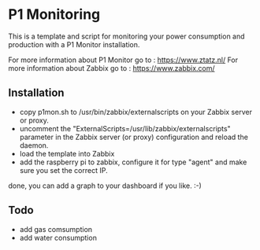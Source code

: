 # P1 Monitoring

This is a template and script for monitoring your power consumption and production with a P1 Monitor installation.

For more information about P1 Monitor go to : https://www.ztatz.nl/
For more information about Zabbix go to : https://www.zabbix.com/

## Installation

- copy p1mon.sh to /usr/bin/zabbix/externalscripts on your Zabbix server or proxy.
- uncomment the "ExternalScripts=/usr/lib/zabbix/externalscripts" parameter in the Zabbix server (or proxy) configuration and reload the daemon.
- load the template into Zabbix
- add the raspberry pi to zabbix, configure it for type "agent" and make sure you set the correct IP.

done, you can add a graph to your dashboard if you like. :-)

## Todo
- add gas comsumption
- add water consumption
